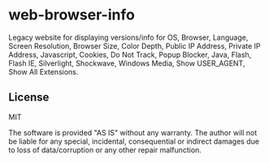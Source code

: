 # web-browser-info
Legacy website for displaying versions/info for OS, Browser, Language, Screen Resolution, Browser Size, Color Depth, Public IP Address, Private IP Address, Javascript, Cookies, Do Not Track, Popup Blocker, Java, Flash, Flash IE, Silverlight, Shockwave, Windows Media, Show USER_AGENT, Show All Extensions.

## License
MIT

The software is provided "AS IS" without any warranty. The author will not be liable for any special, incidental, consequential or indirect damages due to loss of data/corruption or any other repair malfunction.
